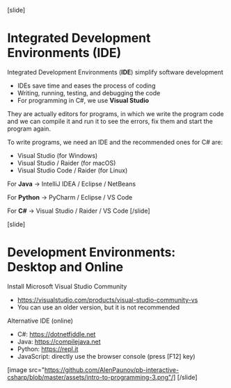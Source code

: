 [slide]
# Integrated Development Environments (IDE)
Integrated Development Environments (**IDE**) simplify software development
 * IDEs save time and eases the process of coding
 * Writing, running, testing, and debugging the code
 * For programming in C#, we use **Visual Studio**

They are actually editors for programs, in which we write the program code and we can compile it and run it to see the errors, fix them and start the program again.

To write programs, we need an IDE and the recommended ones for C# are:

* Visual Studio (for Windows)
* Visual Studio / Raider (for macOS)
* Visual Studio Code / Raider (for Linux)

For **Java** -> IntelliJ IDEA / Eclipse / NetBeans

For **Python** -> PyCharm / Eclipse / VS Code

For **C#** -> Visual Studio / Raider / VS Code
[/slide]

[slide]
# Development Environments: Desktop and Online
Install Microsoft Visual Studio Community

* https://visualstudio.com/products/visual-studio-community-vs
* You can use an older version, but it is not recommended

Alternative IDE (online)

* C#: https://dotnetfiddle.net
* Java: https://compilejava.net 
* Python: https://repl.it
* JavaScript: directly use the browser console (press \[F12\] key)

[image src="https://github.com/AlenPaunov/pb-interactive-csharp/blob/master/assets/intro-to-programming-3.png"/]
[/slide]